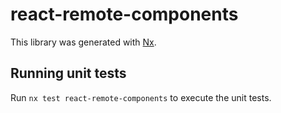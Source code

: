 # react-remote-components

This library was generated with [Nx](https://nx.dev).

## Running unit tests

Run `nx test react-remote-components` to execute the unit tests.
